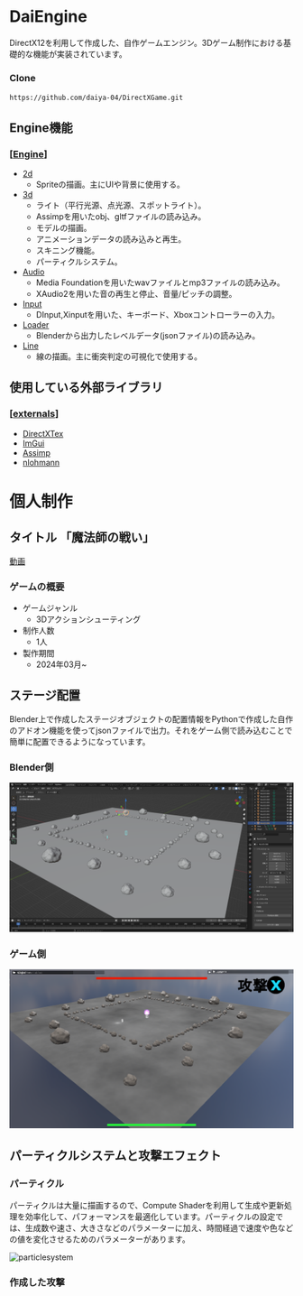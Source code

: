# DaiEngine
DirectX12を利用して作成した、自作ゲームエンジン。3Dゲーム制作における基礎的な機能が実装されています。

### Clone
```
https://github.com/daiya-04/DirectXGame.git
```

## Engine機能
### [[Engine](https://github.com/daiya-04/DirectXGame/tree/master/DirectXGame/Engine)]
 - [2d](https://github.com/daiya-04/DirectXGame/tree/master/DirectXGame/Engine/2d)
   - Spriteの描画。主にUIや背景に使用する。
 - [3d](https://github.com/daiya-04/DirectXGame/tree/master/DirectXGame/Engine/3d)
   - ライト（平行光源、点光源、スポットライト）。
   - Assimpを用いたobj、gltfファイルの読み込み。
   - モデルの描画。
   - アニメーションデータの読み込みと再生。
   - スキニング機能。
   - パーティクルシステム。
 - [Audio](https://github.com/daiya-04/DirectXGame/tree/master/DirectXGame/Engine/Audio)
   - Media Foundationを用いたwavファイルとmp3ファイルの読み込み。
   - XAudio2を用いた音の再生と停止、音量/ピッチの調整。
 - [Input](https://github.com/daiya-04/DirectXGame/tree/master/DirectXGame/Engine/Input)
   - DInput,Xinputを用いた、キーボード、Xboxコントローラーの入力。
 - [Loader](https://github.com/daiya-04/DirectXGame/tree/master/DirectXGame/Engine/Loader)
   - Blenderから出力したレベルデータ(jsonファイル)の読み込み。
 - [Line](https://github.com/daiya-04/DirectXGame/tree/master/DirectXGame/Engine/Line)
   - 線の描画。主に衝突判定の可視化で使用する。


## 使用している外部ライブラリ
### [[externals](https://github.com/daiya-04/DirectXGame/tree/master/DirectXGame/externals)]
 - [DirectXTex](https://github.com/microsoft/DirectXTex)
 - [ImGui](https://github.com/ocornut/imgui)
 - [Assimp](https://github.com/assimp/assimp)
 - [nlohmann](https://github.com/nlohmann/json)

# 個人制作

## タイトル 「魔法師の戦い」

[動画](https://youtu.be/fDO03_xzYW8)

### ゲームの概要

 - ゲームジャンル
   - 3Dアクションシューティング
 - 制作人数
   - 1人
 - 製作期間
   - 2024年03月~

## ステージ配置
Blender上で作成したステージオブジェクトの配置情報をPythonで作成した自作のアドオン機能を使ってjsonファイルで出力。それをゲーム側で読み込むことで簡単に配置できるようになっています。

### Blender側
![Blender](readmeImage/image_01.png)

### ゲーム側
![GameWindow](readmeImage/image_02.png)


## パーティクルシステムと攻撃エフェクト

### パーティクル
パーティクルは大量に描画するので、Compute Shaderを利用して生成や更新処理を効率化して、パフォーマンスを最適化しています。パーティクルの設定では、生成数や速さ、大きさなどのパラメーターに加え、時間経過で速度や色などの値を変化させるためのパラメーターがあります。

![particlesystem](readmeImage/image_03.gif)

### 作成した攻撃
